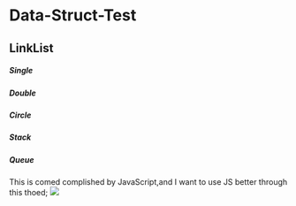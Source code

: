# Data-Struct-Test
## LinkList
##### Single
##### Double
##### Circle
##### Stack
##### Queue
This is comed complished by JavaScript,and I want to use JS better through this thoed;
![](http://pic2016.ytqmx.com:82/2015/1207/18/2.jpg!960.jpg)
